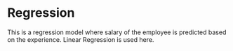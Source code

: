 # Regression
This is a regression model where salary of the employee is predicted based on the experience.
Linear Regression is used here.
